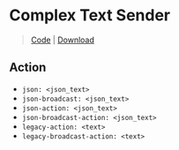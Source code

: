 # Complex Text Sender
> [Code](https://github.com/BetterGUI-MC/ComplexTextSender/) | [Download](https://ci.codemc.io/job/BetterGUI-MC/view/Addon/job/ComplexTextSender/)

## Action
* `json: <json_text>`
* `json-broadcast: <json_text>`
* `json-action: <json_text>`
* `json-broadcast-action: <json_text>`
* `legacy-action: <text>`
* `legacy-broadcast-action: <text>`